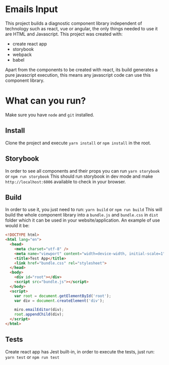 # Emails Input

This project builds a diagnostic component library independent of technology such as react, vue or angular, the only things needed to use it are HTML and Javascript.
This project was created with:
* create react app
* storybook
* webpack
* babel

Apart from the components to be created with react, its build generates a pure javascript execution, this means any javascript code can use this component library.


# What can you run?
Make sure you have `node` and `git` installed.

## Install
Clone the project and execute `yarn install` or `npm install` in the root.

## Storybook
In order to see all components and their props you can run
`yarn storybook` or `npm run storybook`
This should run storybook in dev mode and make `http://localhost:6006` available to check in your browser.

## Build
In order to use it, you just need to run:
`yarn build` or `npm run build`
This will build the whole component library into a `bundle.js` and `bundle.css` in `dist` folder which it can be used in your website/application.
An example of use would it be:

```html
<!DOCTYPE html>
<html lang="en">
  <head>
    <meta charset="utf-8" />
    <meta name="viewport" content="width=device-width, initial-scale=1" />
    <title>Test App</title>
    <link href="bundle.css" rel="stylesheet">
  </head>
  <body>
    <div id="root"></div>
    <script src="bundle.js"></script>
  </body>
  <script>
    var root = document.getElementById('root');
    var div = document.createElement('div');

    miro.emailEditor(div);
    root.appendChild(div);
  </script>
</html>
```

## Tests
Create react app has Jest built-in, in order to execute the tests, just run:
`yarn test` or `npm run test`
